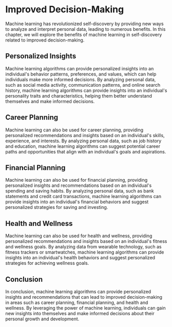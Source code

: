 Improved Decision-Making
===================================================================================

Machine learning has revolutionized self-discovery by providing new ways to analyze and interpret personal data, leading to numerous benefits. In this chapter, we will explore the benefits of machine learning in self-discovery related to improved decision-making.

Personalized Insights
---------------------

Machine learning algorithms can provide personalized insights into an individual's behavior patterns, preferences, and values, which can help individuals make more informed decisions. By analyzing personal data, such as social media activity, communication patterns, and online search history, machine learning algorithms can provide insights into an individual's personality traits and characteristics, helping them better understand themselves and make informed decisions.

Career Planning
---------------

Machine learning can also be used for career planning, providing personalized recommendations and insights based on an individual's skills, experience, and interests. By analyzing personal data, such as job history and education, machine learning algorithms can suggest potential career paths and opportunities that align with an individual's goals and aspirations.

Financial Planning
------------------

Machine learning can also be used for financial planning, providing personalized insights and recommendations based on an individual's spending and saving habits. By analyzing personal data, such as bank statements and credit card transactions, machine learning algorithms can provide insights into an individual's financial behaviors and suggest personalized strategies for saving and investing.

Health and Wellness
-------------------

Machine learning can also be used for health and wellness, providing personalized recommendations and insights based on an individual's fitness and wellness goals. By analyzing data from wearable technology, such as fitness trackers or smartwatches, machine learning algorithms can provide insights into an individual's health behaviors and suggest personalized strategies for achieving wellness goals.

Conclusion
----------

In conclusion, machine learning algorithms can provide personalized insights and recommendations that can lead to improved decision-making in areas such as career planning, financial planning, and health and wellness. By leveraging the power of machine learning, individuals can gain new insights into themselves and make informed decisions about their personal growth and development.
